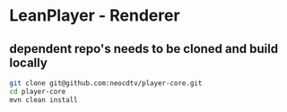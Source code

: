 # LeanPlayer - Renderer

## dependent repo's needs to be cloned and build locally
```sh
git clone git@github.com:neocdtv/player-core.git
cd player-core
mvn clean install
```

